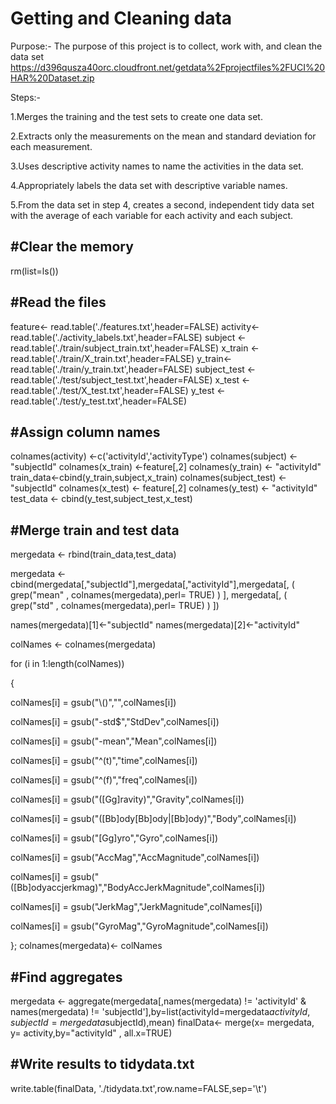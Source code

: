 
# Getting and Cleaning data

Purpose:-
The purpose of this project is to collect, work with, and clean the  data set https://d396qusza40orc.cloudfront.net/getdata%2Fprojectfiles%2FUCI%20HAR%20Dataset.zip 

Steps:-

1.Merges the training and the test sets to create one data set.

2.Extracts only the measurements on the mean and standard deviation for each measurement. 

3.Uses descriptive activity names to name the activities in the data set.

4.Appropriately labels the data set with descriptive variable names. 

5.From the data set in step 4, creates a second, independent tidy data set with the average of each variable for each activity and each subject.

#Clear the memory
-----------------
rm(list=ls())

#Read the files
---------------

feature<- read.table('./features.txt',header=FALSE)
activity<-read.table('./activity_labels.txt',header=FALSE)
subject <-read.table('./train/subject_train.txt',header=FALSE)
x_train <- read.table('./train/X_train.txt',header=FALSE)
y_train<- read.table('./train/y_train.txt',header=FALSE)
subject_test <-read.table('./test/subject_test.txt',header=FALSE)
x_test       <-read.table('./test/X_test.txt',header=FALSE) 
y_test       <- read.table('./test/y_test.txt',header=FALSE)

#Assign column names
----------------------

colnames(activity)  <-c('activityId','activityType')
colnames(subject)  <-"subjectId"
colnames(x_train) <-feature[,2] 
colnames(y_train) <- "activityId"
train_data<-cbind(y_train,subject,x_train)
colnames(subject_test) <- "subjectId"
colnames(x_test)       <- feature[,2] 
colnames(y_test)       <- "activityId"
test_data <- cbind(y_test,subject_test,x_test)

#Merge train and test data
---------------------------
mergedata <- rbind(train_data,test_data)

mergedata <- cbind(mergedata[,"subjectId"],mergedata[,"activityId"],mergedata[, ( grep("mean" , colnames(mergedata),perl=  TRUE) ) ], mergedata[, ( grep("std" , colnames(mergedata),perl=  TRUE) ) ])

names(mergedata)[1]<-"subjectId"
names(mergedata)[2]<-"activityId"

colNames <- colnames(mergedata)

for (i in 1:length(colNames)) 
  
{
  
  colNames[i] = gsub("\\()","",colNames[i])
  
  colNames[i] = gsub("-std$","StdDev",colNames[i])
  
  colNames[i] = gsub("-mean","Mean",colNames[i])
  
  colNames[i] = gsub("^(t)","time",colNames[i])
  
  colNames[i] = gsub("^(f)","freq",colNames[i])
  
  colNames[i] = gsub("([Gg]ravity)","Gravity",colNames[i])
  
  colNames[i] = gsub("([Bb]ody[Bb]ody|[Bb]ody)","Body",colNames[i])
  
  colNames[i] = gsub("[Gg]yro","Gyro",colNames[i])
  
  colNames[i] = gsub("AccMag","AccMagnitude",colNames[i])
  
  colNames[i] = gsub("([Bb]odyaccjerkmag)","BodyAccJerkMagnitude",colNames[i])
  
  colNames[i] = gsub("JerkMag","JerkMagnitude",colNames[i])
  
  colNames[i] = gsub("GyroMag","GyroMagnitude",colNames[i])
  
};
colnames(mergedata)<- colNames

#Find aggregates
------------------
mergedata <- aggregate(mergedata[,names(mergedata) != 'activityId' & names(mergedata) != 'subjectId'],by=list(activityId=mergedata$activityId,subjectId = mergedata$subjectId),mean)
finalData<- merge(x= mergedata, y= activity,by="activityId" , all.x=TRUE)

#Write results to tidydata.txt
-------------------------------
write.table(finalData, './tidydata.txt',row.name=FALSE,sep='\t')
